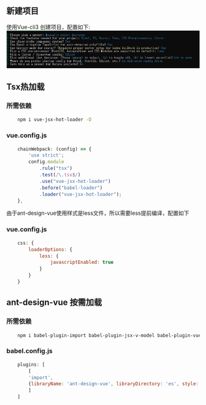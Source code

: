 ## 新建项目
使用Vue-cli3 创建项目，配置如下:
![vue-cli-options](screenshot/clipboard.png)

## Tsx热加载
### 所需依赖
```bash
    npm i vue-jsx-hot-loader -D
```
### vue.config.js
```js
    chainWebpack: (config) => {
        'use strict';
        config.module 
            .rule("tsx")
            .test(/\.tsx$/)
            .use("vue-jsx-hot-loader")
            .before("babel-loader")
            .loader("vue-jsx-hot-loader");
    },
```
由于ant-design-vue使用样式是less文件，所以需要less提前编译，配置如下
### vue.config.js
```js
    css: {
        loaderOptions: {
            less: {
                javascriptEnabled: true
            }
        }
    }
```

## ant-design-vue 按需加载
### 所需依赖
```bash
    npm i babel-plugin-import babel-plugin-jsx-v-model babel-plugin-vue-jsx-sync -D
```
### babel.config.js
```js
    plugins: [
        [
        'import', 
        {libraryName: 'ant-design-vue', libraryDirectory: 'es', style: true}
        ]
    ]
```

